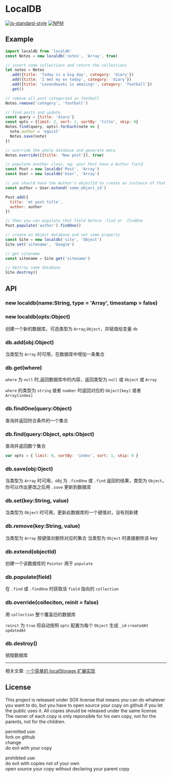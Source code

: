 # LocalDB

[![js-standard-style](https://cdn.rawgit.com/feross/standard/master/badge.svg)](https://github.com/feross/standard)
[![NPM](https://nodei.co/npm/localdb.png)](https://nodei.co/npm/localdb/)

## Example

```javascript
import localdb from 'localdb'
const Notes = new localdb('notes', 'Array', true)

// insert some collections and return the collections
let notes = Notes
  .add({title: 'Today is a big day', category: 'diary'})
  .add({title: 'I met my ex today', category: 'diary'})
  .add({title: 'Levandowski is amazing!', category: 'football'})
  .get()

// remove all post categoried in football
Notes.remove('category', 'football')

// find posts and update
const query = {title: 'diary'}
const opts = {limit: 2, sort: 1, sortBy: 'title', skip: 0}
Notes.find(query, opts).forEach(note => {
  note.author = 'egoist'
  Notes.save(note)
})

// override the whole database and generate meta
Notes.override([{title: 'New post'}], true)

// populate another class, eg: your Post have a Author field
const Post = new localdb('Post', 'Array')
const User = new localdb('User', 'Array')

// you should have the Author's objectId to create an instance of that class
const author = User.extend('some_object_id')

Post.add({
  title: 'mt post title',
  author: author
})

// then you can populate that field before .find or .findOne
Post.populate('author').findOne()

// create an Object database and set some property
const Site = new localdb('site', 'Object')
Site.set('sitename', 'Google')

// get sitename
const sitename = Site.get('sitename')

// destroy some database
Site.destroy()
```

## API

### new localdb(name:String, type = 'Array', timestamp = false)
### new localdb(opts:Object)

创建一个新的数据库，可选类型为 `Array`,`Object`，并赋值给变量 `db`

### db.add(obj:Object)

当类型为 `Array` 时可用，在数据库中增加一条集合

### db.get(where)

`where` 为 `null` 时,返回数据库中的内容，返回类型为 `null` 或 `Object` 或 `Array`

`where` 的类型为 `string` 或者 `number` 时返回对应的 `Object[key]` 或者 `Array[index]`

### db.findOne(query:Object)

查询并返回符合条件的一个集合

### db.find(query:Object, opts:Object)

查询并返回数个集合

```javascript
var opts = { limit: 0, sortBy: 'index', sort: 1, skip: 0 }
```

### db.save(obj:Oject)

当类型为 `Array` 时可用，obj 为 `.findOne` 或 `.find` 返回的结果，类型为 `Object`，你可以作出更改之后用 `.save` 更新到数据库

### db.set(key:String, value)

当类型为 `Object` 时可用，更新此数据库的一个键值对，没有则新建

### db.remove(key:String, value)

当类型为 `Array` 按键值对删除对应的集合
当类型为 `Object` 时直接删除该 key

### db.extend(objectId)

创建一个该数据库的 `Pointer` 用于 `populate`

### db.populate(field)

在 `.find` 或 `.findOne` 时获取该 `field` 指向的 `collection`

### db.override(colleciton, reinit = false)

用 `collection` 整个覆盖旧的数据库

`reinit` 为 `true` 将自动按照 `opts` 配置为每个 `Object` 生成 `_id` `createdAt` `updatedAt`

### db.destroy()

销毁数据库

--- 

相关文章: [一个简单的 localStorage 扩展实现](https://egoist.github.io/2015/09/30/a-light-weight-localstorage-orm/)

## License

This project is released under SOX license that means you can do whatever you want to do, but you have to open source your copy on github if you let the public uses it. All copies should be released under the same license. The owner of each copy is only reponsible for his own copy, not for the parents, not for the children.

permitted use:  
fork on github  
change  
do evil with your copy  

prohibted use:  
do evil with copies not of your own  
open source your copy without declaring your parent copy  
